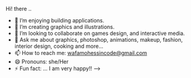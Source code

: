 Hi! there ..

- 🔭 I’m enjoying building applications.
- 🌱 I’m creating graphics and illustrations.
- 👯 I’m looking to collaborate on games design, and interactive media.
- 💬 Ask me about graphics, photoshop, animations, makeup, fashion, interior design, cooking and more...  
- 📫 How to reach me: wafamohessincode@gmail.com
- 😄 Pronouns: she/Her
- ⚡ Fun fact: ... I am very happy!!
-->
